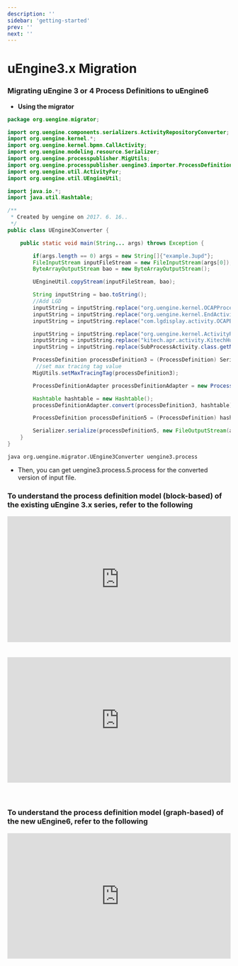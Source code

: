 ```yaml
---
description: ''
sidebar: 'getting-started'
prev: ''
next: ''
---
```


# uEngine3.x Migration

<h3>Migrating uEngine 3 or 4 Process Definitions to uEngine6</h3>

- **Using the migrator**
```java
package org.uengine.migrator;

import org.uengine.components.serializers.ActivityRepositoryConverter;
import org.uengine.kernel.*;
import org.uengine.kernel.bpmn.CallActivity;
import org.uengine.modeling.resource.Serializer;
import org.uengine.processpublisher.MigUtils;
import org.uengine.processpublisher.uengine3.importer.ProcessDefinitionAdapter;
import org.uengine.util.ActivityFor;
import org.uengine.util.UEngineUtil;

import java.io.*;
import java.util.Hashtable;

/**
 * Created by uengine on 2017. 6. 16..
 */
public class UEngine3Converter {

    public static void main(String... args) throws Exception {

        if(args.length == 0) args = new String[]{"example.3upd"};
        FileInputStream inputFileStream = new FileInputStream(args[0]);
        ByteArrayOutputStream bao = new ByteArrayOutputStream();

        UEngineUtil.copyStream(inputFileStream, bao);

        String inputString = bao.toString();
        //Add LGD
        inputString = inputString.replace("org.uengine.kernel.OCAPProcessDefinition", "org.uengine.kernel.ProcessDefinition");
        inputString = inputString.replace("org.uengine.kernel.EndActivity", "org.uengine.kernel.DefaultActivity");
        inputString = inputString.replace("com.lgdisplay.activity.OCAPBackActivity", "org.uengine.kernel.DefaultActivity");

        inputString = inputString.replace("org.uengine.kernel.ActivityRepository", "java.util.ArrayList");
        inputString = inputString.replace("kitech.apr.activity.KitechHumanActivity", "org.uengine.kernel.HumanActivity");
        inputString = inputString.replace(SubProcessActivity.class.getName(), CallActivity.class.getName());

        ProcessDefinition processDefinition3 = (ProcessDefinition) Serializer.deserialize(inputString);
         //set max tracing tag value
        MigUtils.setMaxTracingTag(processDefinition3);

        ProcessDefinitionAdapter processDefinitionAdapter = new ProcessDefinitionAdapter();

        Hashtable hashtable = new Hashtable();
        processDefinitionAdapter.convert(processDefinition3, hashtable);

        ProcessDefinition processDefinition5 = (ProcessDefinition) hashtable.get("root");

        Serializer.serialize(processDefinition5, new FileOutputStream(args[0]+".5.process"));
    }
}
```

```
java org.uengine.migrator.UEngine3Converter uengine3.process
```
- Then, you can get uengine3.process.5.process for the converted version of input file.


<h3>To understand the process definition model (block-based) of the existing uEngine 3.x series, refer to the following</h3>

<div style="position: relative; padding-bottom: 56.25%; padding-top: 0px; height: 0; overflow: hidden;">
	<iframe style="position: absolute; top: 0; left: 0; width: 100%; height: 100%;" 
        src="https://www.youtube.com/embed/pjzQtRa7nNQ" 
        frameborder="0" crolling="no" frameborder="none" allowfullscreen="">
    </iframe>
</div>
<br><br>

<div style="position: relative; padding-bottom: 56.25%; padding-top: 0px; height: 0; overflow: hidden;">
	<iframe style="position: absolute; top: 0; left: 0; width: 100%; height: 100%;" 
        src="https://www.youtube.com/embed/mGJ8CAnzc6Q" 
        frameborder="0" crolling="no" frameborder="none" allowfullscreen="">
    </iframe>
</div>
<br><br>

<h3>To understand the process definition model (graph-based) of the new uEngine6, refer to the following</h3>
<div style="position: relative; padding-bottom: 56.25%; padding-top: 0px; height: 0; overflow: hidden;">
	<iframe style="position: absolute; top: 0; left: 0; width: 100%; height: 100%;" 
        src="https://www.facebook.com/plugins/video.php?height=420&href=https%3A%2F%2Fwww.facebook.com%2F1401720840%2Fvideos%2F10204571371469880%2F&show_text=false&width=560&t=0" 
        frameborder="0" crolling="no" frameborder="none" allowfullscreen="">
    </iframe>
</div>






